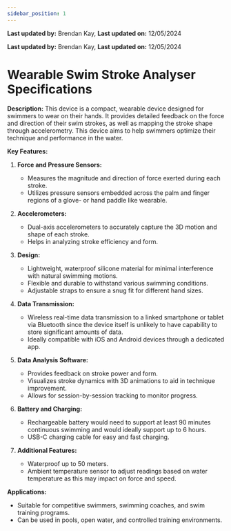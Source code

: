 ```yaml
---
sidebar_position: 1
---
```


**Last updated by:** Brendan Kay, **Last updated on:** 12/05/2024


**Last updated by:** Brendan Kay, **Last updated on:** 12/05/2024


# Wearable Swim Stroke Analyser Specifications

**Description:**
This device is a compact, wearable device designed for swimmers to wear on their hands. It provides detailed feedback on the force and direction of their swim strokes, as well as mapping the stroke shape through accelerometry. This device aims to help swimmers optimize their technique and performance in the water.

**Key Features:**

1. **Force and Pressure Sensors:**
   - Measures the magnitude and direction of force exerted during each stroke.
   - Utilizes pressure sensors embedded across the palm and finger regions of a glove- or hand paddle like wearable.

2. **Accelerometers:**
   - Dual-axis accelerometers to accurately capture the 3D motion and shape of each stroke.
   - Helps in analyzing stroke efficiency and form.

3. **Design:**
   - Lightweight, waterproof silicone material for minimal interference with natural swimming motions.
   - Flexible and durable to withstand various swimming conditions.
   - Adjustable straps to ensure a snug fit for different hand sizes.

4. **Data Transmission:**
   - Wireless real-time data transmission to a linked smartphone or tablet via Bluetooth since the device itself is unlikely to have capability to store significant amounts of data.
   - Ideally compatible with iOS and Android devices through a dedicated app.

5. **Data Analysis Software:**
   - Provides feedback on stroke power and form.
   - Visualizes stroke dynamics with 3D animations to aid in technique improvement.
   - Allows for session-by-session tracking to monitor progress.

6. **Battery and Charging:**
   - Rechargeable battery would need to support at least 90 minutes continuous swimming and would ideally support up to 6 hours.
   - USB-C charging cable for easy and fast charging.

7. **Additional Features:**
   - Waterproof up to 50 meters.
   - Ambient temperature sensor to adjust readings based on water temperature as this may impact on force and speed.

**Applications:**
- Suitable for competitive swimmers, swimming coaches, and swim training programs.
- Can be used in pools, open water, and controlled training environments.